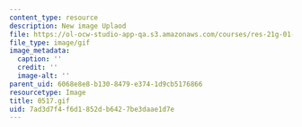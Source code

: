 ```yaml
---
content_type: resource
description: New image Uplaod
file: https://ol-ocw-studio-app-qa.s3.amazonaws.com/courses/res-21g-01-kana-spring-2010/7ad3d7f4f6d1852db6427be3daae1d7e_0517.gif
file_type: image/gif
image_metadata:
  caption: ''
  credit: ''
  image-alt: ''
parent_uid: 6068e8e8-b130-8479-e374-1d9cb5176866
resourcetype: Image
title: 0517.gif
uid: 7ad3d7f4-f6d1-852d-b642-7be3daae1d7e
---
```

